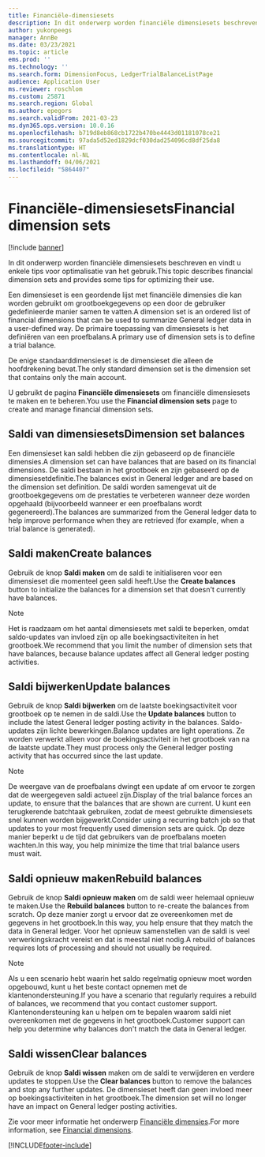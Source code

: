 ```yaml
---
title: Financiële-dimensiesets
description: In dit onderwerp worden financiële dimensiesets beschreven en vindt u enkele tips voor optimalisatie van het gebruik.
author: yukonpeegs
manager: AnnBe
ms.date: 03/23/2021
ms.topic: article
ems.prod: ''
ms.technology: ''
ms.search.form: DimensionFocus, LedgerTrialBalanceListPage
audience: Application User
ms.reviewer: roschlom
ms.custom: 25871
ms.search.region: Global
ms.author: epegors
ms.search.validFrom: 2021-03-23
ms.dyn365.ops.version: 10.0.16
ms.openlocfilehash: b719d8eb868cb1722b470be4443d01181078ce21
ms.sourcegitcommit: 97ada5d52ed1829dcf030dad254096cd8df25da8
ms.translationtype: HT
ms.contentlocale: nl-NL
ms.lasthandoff: 04/06/2021
ms.locfileid: "5864407"
---
```

# <a name="financial-dimension-sets"></a><span data-ttu-id="882dc-103">Financiële-dimensiesets</span><span class="sxs-lookup"><span data-stu-id="882dc-103">Financial dimension sets</span></span>

[!include [banner](../includes/banner.md)]

<span data-ttu-id="882dc-104">In dit onderwerp worden financiële dimensiesets beschreven en vindt u enkele tips voor optimalisatie van het gebruik.</span><span class="sxs-lookup"><span data-stu-id="882dc-104">This topic describes financial dimension sets and provides some tips for optimizing their use.</span></span>

<span data-ttu-id="882dc-105">Een dimensieset is een geordende lijst met financiële dimensies die kan worden gebruikt om grootboekgegevens op een door de gebruiker gedefinieerde manier samen te vatten.</span><span class="sxs-lookup"><span data-stu-id="882dc-105">A dimension set is an ordered list of financial dimensions that can be used to summarize General ledger data in a user-defined way.</span></span> <span data-ttu-id="882dc-106">De primaire toepassing van dimensiesets is het definiëren van een proefbalans.</span><span class="sxs-lookup"><span data-stu-id="882dc-106">A primary use of dimension sets is to define a trial balance.</span></span>

<span data-ttu-id="882dc-107">De enige standaarddimensieset is de dimensieset die alleen de hoofdrekening bevat.</span><span class="sxs-lookup"><span data-stu-id="882dc-107">The only standard dimension set is the dimension set that contains only the main account.</span></span>

<span data-ttu-id="882dc-108">U gebruikt de pagina **Financiële dimensiesets** om financiële dimensiesets te maken en te beheren.</span><span class="sxs-lookup"><span data-stu-id="882dc-108">You use the **Financial dimension sets** page to create and manage financial dimension sets.</span></span>

## <a name="dimension-set-balances"></a><span data-ttu-id="882dc-109">Saldi van dimensiesets</span><span class="sxs-lookup"><span data-stu-id="882dc-109">Dimension set balances</span></span>

<span data-ttu-id="882dc-110">Een dimensieset kan saldi hebben die zijn gebaseerd op de financiële dimensies.</span><span class="sxs-lookup"><span data-stu-id="882dc-110">A dimension set can have balances that are based on its financial dimensions.</span></span> <span data-ttu-id="882dc-111">De saldi bestaan in het grootboek en zijn gebaseerd op de dimensiesetdefinitie.</span><span class="sxs-lookup"><span data-stu-id="882dc-111">The balances exist in General ledger and are based on the dimension set definition.</span></span> <span data-ttu-id="882dc-112">De saldi worden samengevat uit de grootboekgegevens om de prestaties te verbeteren wanneer deze worden opgehaald (bijvoorbeeld wanneer er een proefbalans wordt gegenereerd).</span><span class="sxs-lookup"><span data-stu-id="882dc-112">The balances are summarized from the General ledger data to help improve performance when they are retrieved (for example, when a trial balance is generated).</span></span>

## <a name="create-balances"></a><span data-ttu-id="882dc-113">Saldi maken</span><span class="sxs-lookup"><span data-stu-id="882dc-113">Create balances</span></span>

<span data-ttu-id="882dc-114">Gebruik de knop **Saldi maken** om de saldi te initialiseren voor een dimensieset die momenteel geen saldi heeft.</span><span class="sxs-lookup"><span data-stu-id="882dc-114">Use the **Create balances** button to initialize the balances for a dimension set that doesn't currently have balances.</span></span>

> [!NOTE]
> <span data-ttu-id="882dc-115">Het is raadzaam om het aantal dimensiesets met saldi te beperken, omdat saldo-updates van invloed zijn op alle boekingsactiviteiten in het grootboek.</span><span class="sxs-lookup"><span data-stu-id="882dc-115">We recommend that you limit the number of dimension sets that have balances, because balance updates affect all General ledger posting activities.</span></span>

## <a name="update-balances"></a><span data-ttu-id="882dc-116">Saldi bijwerken</span><span class="sxs-lookup"><span data-stu-id="882dc-116">Update balances</span></span>

<span data-ttu-id="882dc-117">Gebruik de knop **Saldi bijwerken** om de laatste boekingsactiviteit voor grootboek op te nemen in de saldi.</span><span class="sxs-lookup"><span data-stu-id="882dc-117">Use the **Update balances** button to include the latest General ledger posting activity in the balances.</span></span> <span data-ttu-id="882dc-118">Saldo-updates zijn lichte bewerkingen.</span><span class="sxs-lookup"><span data-stu-id="882dc-118">Balance updates are light operations.</span></span> <span data-ttu-id="882dc-119">Ze worden verwerkt alleen voor de boekingsactiviteit in het grootboek van na de laatste update.</span><span class="sxs-lookup"><span data-stu-id="882dc-119">They must process only the General ledger posting activity that has occurred since the last update.</span></span>

> [!NOTE]
> <span data-ttu-id="882dc-120">De weergave van de proefbalans dwingt een update af om ervoor te zorgen dat de weergegeven saldi actueel zijn.</span><span class="sxs-lookup"><span data-stu-id="882dc-120">Display of the trial balance forces an update, to ensure that the balances that are shown are current.</span></span> <span data-ttu-id="882dc-121">U kunt een terugkerende batchtaak gebruiken, zodat de meest gebruikte dimensiesets snel kunnen worden bijgewerkt.</span><span class="sxs-lookup"><span data-stu-id="882dc-121">Consider using a recurring batch job so that updates to your most frequently used dimension sets are quick.</span></span> <span data-ttu-id="882dc-122">Op deze manier beperkt u de tijd dat gebruikers van de proefbalans moeten wachten.</span><span class="sxs-lookup"><span data-stu-id="882dc-122">In this way, you help minimize the time that trial balance users must wait.</span></span>

## <a name="rebuild-balances"></a><span data-ttu-id="882dc-123">Saldi opnieuw maken</span><span class="sxs-lookup"><span data-stu-id="882dc-123">Rebuild balances</span></span>

<span data-ttu-id="882dc-124">Gebruik de knop **Saldi opnieuw maken** om de saldi weer helemaal opnieuw te maken.</span><span class="sxs-lookup"><span data-stu-id="882dc-124">Use the **Rebuild balances** button to re-create the balances from scratch.</span></span> <span data-ttu-id="882dc-125">Op deze manier zorgt u ervoor dat ze overeenkomen met de gegevens in het grootboek.</span><span class="sxs-lookup"><span data-stu-id="882dc-125">In this way, you help ensure that they match the data in General ledger.</span></span> <span data-ttu-id="882dc-126">Voor het opnieuw samenstellen van de saldi is veel verwerkingskracht vereist en dat is meestal niet nodig.</span><span class="sxs-lookup"><span data-stu-id="882dc-126">A rebuild of balances requires lots of processing and should not usually be required.</span></span>

> [!NOTE]
> <span data-ttu-id="882dc-127">Als u een scenario hebt waarin het saldo regelmatig opnieuw moet worden opgebouwd, kunt u het beste contact opnemen met de klantenondersteuning.</span><span class="sxs-lookup"><span data-stu-id="882dc-127">If you have a scenario that regularly requires a rebuild of balances, we recommend that you contact customer support.</span></span> <span data-ttu-id="882dc-128">Klantenondersteuning kan u helpen om te bepalen waarom saldi niet overeenkomen met de gegevens in het grootboek.</span><span class="sxs-lookup"><span data-stu-id="882dc-128">Customer support can help you determine why balances don't match the data in General ledger.</span></span>

## <a name="clear-balances"></a><span data-ttu-id="882dc-129">Saldi wissen</span><span class="sxs-lookup"><span data-stu-id="882dc-129">Clear balances</span></span>

<span data-ttu-id="882dc-130">Gebruik de knop **Saldi wissen** maken om de saldi te verwijderen en verdere updates te stoppen.</span><span class="sxs-lookup"><span data-stu-id="882dc-130">Use the **Clear balances** button to remove the balances and stop any further updates.</span></span> <span data-ttu-id="882dc-131">De dimensieset heeft dan geen invloed meer op boekingsactiviteiten in het grootboek.</span><span class="sxs-lookup"><span data-stu-id="882dc-131">The dimension set will no longer have an impact on General ledger posting activities.</span></span>

<span data-ttu-id="882dc-132">Zie voor meer informatie het onderwerp [Financiële dimensies](financial-dimensions.md).</span><span class="sxs-lookup"><span data-stu-id="882dc-132">For more information, see [Financial dimensions](financial-dimensions.md).</span></span>

[!INCLUDE[footer-include](../../includes/footer-banner.md)]
